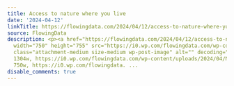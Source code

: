 ```yaml
---
title: Access to nature where you live
date: '2024-04-12'
linkTitle: https://flowingdata.com/2024/04/12/access-to-nature-where-you-live/
source: FlowingData
description: <p><a href="https://flowingdata.com/2024/04/12/access-to-nature-where-you-live/"><img
  width="750" height="755" src="https://i0.wp.com/flowingdata.com/wp-content/uploads/2024/04/NatureScore-population-density.png?fit=750%2C755&amp;ssl=1"
  class="attachment-medium size-medium wp-post-image" alt="" decoding="async" srcset="https://i0.wp.com/flowingdata.com/wp-content/uploads/2024/04/NatureScore-population-density.png?w=1304&amp;ssl=1
  1304w, https://i0.wp.com/flowingdata.com/wp-content/uploads/2024/04/NatureScore-population-density.png?resize=750%2C755&amp;ssl=1
  750w, https://i0.wp.com/flowingdata. ...
disable_comments: true
---
```

<p><a href="https://flowingdata.com/2024/04/12/access-to-nature-where-you-live/"><img width="750" height="755" src="https://i0.wp.com/flowingdata.com/wp-content/uploads/2024/04/NatureScore-population-density.png?fit=750%2C755&amp;ssl=1" class="attachment-medium size-medium wp-post-image" alt="" decoding="async" srcset="https://i0.wp.com/flowingdata.com/wp-content/uploads/2024/04/NatureScore-population-density.png?w=1304&amp;ssl=1 1304w, https://i0.wp.com/flowingdata.com/wp-content/uploads/2024/04/NatureScore-population-density.png?resize=750%2C755&amp;ssl=1 750w, https://i0.wp.com/flowingdata. ...